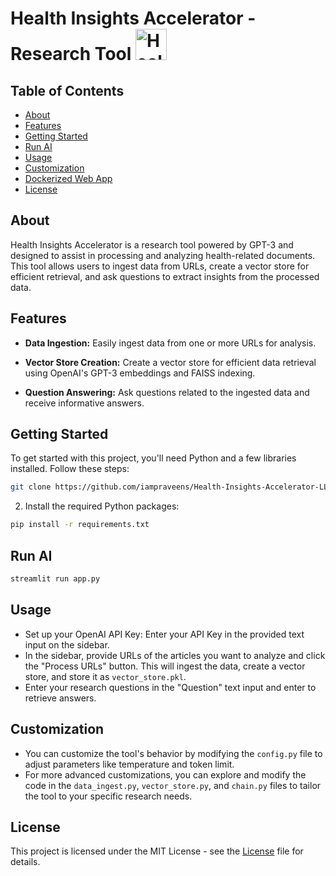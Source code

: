 # Health Insights Accelerator - Research Tool <img src="https://cdn-icons-png.flaticon.com/512/10394/10394376.png" alt="Health Insights Accelerator - Research Tool" width="50" height="50">

## Table of Contents
- [About](#about)
- [Features](#features)
- [Getting Started](#getting-started)
- [Run AI](#run-ai)
- [Usage](#usage)
- [Customization](#customization)
- [Dockerized Web App](#dockerized-web-app)
- [License](#license)

## About
Health Insights Accelerator is a research tool powered by GPT-3 and designed to assist in processing and analyzing health-related documents. This tool allows users to ingest data from URLs, create a vector store for efficient retrieval, and ask questions to extract insights from the processed data.

## Features

- **Data Ingestion:** Easily ingest data from one or more URLs for analysis.

- **Vector Store Creation:** Create a vector store for efficient data retrieval using OpenAI's GPT-3 embeddings and FAISS indexing.

- **Question Answering:** Ask questions related to the ingested data and receive informative answers.

## Getting Started
To get started with this project, you'll need Python and a few libraries installed. Follow these steps:

```bash
git clone https://github.com/iampraveens/Health-Insights-Accelerator-LLM.git
```
2. Install the required Python packages:

```bash
pip install -r requirements.txt
```

## Run AI

```bash
streamlit run app.py
```

## Usage
- Set up your OpenAI API Key: Enter your API Key in the provided text input on the sidebar.
- In the sidebar, provide URLs of the articles you want to analyze and click the "Process URLs" button. This will ingest the data, create a vector store, and store it as `vector_store.pkl`.
- Enter your research questions in the "Question" text input and enter to retrieve answers.

## Customization
- You can customize the tool's behavior by modifying the `config.py` file to adjust parameters like temperature and token limit.
- For more advanced customizations, you can explore and modify the code in the `data_ingest.py`, `vector_store.py`, and `chain.py` files to tailor the tool to your specific research needs.

## License 
This project is licensed under the MIT License - see the [License](https://github.com/git/git-scm.com/blob/main/MIT-LICENSE.txt) file for details.
